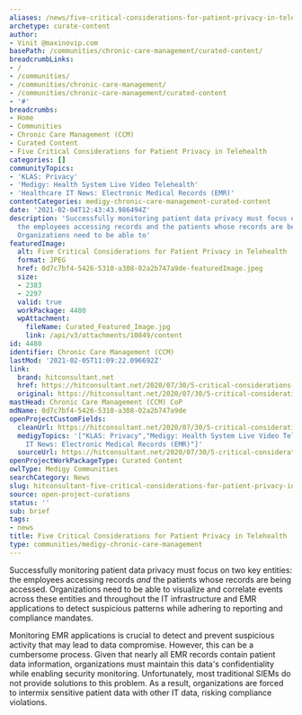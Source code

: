 ```yaml
---
aliases: /news/five-critical-considerations-for-patient-privacy-in-telehealth
archetype: curate-content
author:
- Vinit @maxinovip.com
basePath: /communities/chronic-care-management/curated-content/
breadcrumbLinks:
- /
- /communities/
- /communities/chronic-care-management/
- /communities/chronic-care-management/curated-content
- '#'
breadcrumbs:
- Home
- Communities
- Chronic Care Management (CCM)
- Curated Content
- Five Critical Considerations for Patient Privacy in Telehealth
categories: []
communityTopics:
- 'KLAS: Privacy'
- 'Medigy: Health System Live Video Telehealth'
- 'Healthcare IT News: Electronic Medical Records (EMR)'
contentCategories: medigy-chronic-care-management-curated-content
date: '2021-02-04T12:43:43.986494Z'
description: 'Successfully monitoring patient data privacy must focus on two key entities:
  the employees accessing records and the patients whose records are being accessed.
  Organizations need to be able to'
featuredImage:
  alt: Five Critical Considerations for Patient Privacy in Telehealth
  format: JPEG
  href: 0d7c7bf4-5426-5310-a308-02a2b747a9de-featuredImage.jpeg
  size:
  - 2383
  - 2297
  valid: true
  workPackage: 4480
  wpAttachment:
    fileName: Curated_Featured_Image.jpg
    link: /api/v3/attachments/10849/content
id: 4480
identifier: Chronic Care Management (CCM)
lastMod: '2021-02-05T11:09:22.096692Z'
link:
  brand: hitconsultant.net
  href: https://hitconsultant.net/2020/07/30/5-critical-considerations-for-patient-privacy-in-telehealth/
  original: https://hitconsultant.net/2020/07/30/5-critical-considerations-for-patient-privacy-in-telehealth/
mastHead: Chronic Care Management (CCM) CoP
mdName: 0d7c7bf4-5426-5310-a308-02a2b747a9de
openProjectCustomFields:
  cleanUrl: https://hitconsultant.net/2020/07/30/5-critical-considerations-for-patient-privacy-in-telehealth/
  medigyTopics: '["KLAS: Privacy","Medigy: Health System Live Video Telehealth","Healthcare
    IT News: Electronic Medical Records (EMR)"]'
  sourceUrl: https://hitconsultant.net/2020/07/30/5-critical-considerations-for-patient-privacy-in-telehealth/
openProjectWorkPackageType: Curated Content
owlType: Medigy Communities
searchCategory: News
slug: hitconsultant-five-critical-considerations-for-patient-privacy-in-telehealth
source: open-project-curations
status: ''
sub: brief
tags:
- news
title: Five Critical Considerations for Patient Privacy in Telehealth
type: communities/medigy-chronic-care-management
---
```


<p>Successfully monitoring patient data privacy must focus on two key entities: the employees accessing records&nbsp;<i>and</i>&nbsp;the patients whose records are being accessed. Organizations need to be able to visualize and correlate events across these entities and throughout the IT infrastructure and EMR applications to detect suspicious patterns while adhering to reporting and compliance mandates.</p><p>Monitoring EMR applications is crucial to detect and prevent suspicious activity that may lead to data compromise. However, this can be a cumbersome process. Given that nearly all EMR records contain patient data information, organizations must maintain this data's confidentiality while enabling security monitoring. Unfortunately, most traditional SIEMs do not provide solutions to this problem. As a result, organizations are forced to intermix sensitive patient data with other IT data, risking compliance violations.</p>